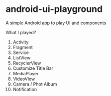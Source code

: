# android-ui-playground
A simple Android app to play UI and components

What I played?
1. Activity
2. Fragment
3. Service
4. ListView
5. RecyclerView
6. Customize Title Bar
7. MediaPlayer
8. VideoView
9. Camera / Phot Album
10. Notification
